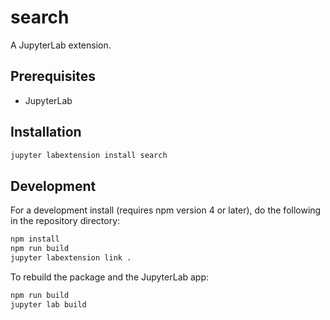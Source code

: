 # search

A JupyterLab extension.


## Prerequisites

* JupyterLab

## Installation

```bash
jupyter labextension install search
```

## Development

For a development install (requires npm version 4 or later), do the following in the repository directory:

```bash
npm install
npm run build
jupyter labextension link .
```

To rebuild the package and the JupyterLab app:

```bash
npm run build
jupyter lab build
```

